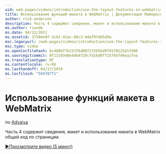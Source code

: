 ```yaml
---
uid: web-pages/videos/introduction/use-the-layout-features-in-webmatrix
title: Использование функций макета в WebMatrix | Документация Майкрософт
author: rick-anderson
description: Часть 4 содержит сведения, макет и использование макета в WebMatrix общий код по страницам.
ms.author: riande
ms.date: 04/12/2011
ms.assetid: 37504e9f-3c62-41ac-88c3-9daf9fdd5d9a
msc.legacyurl: /web-pages/videos/introduction/use-the-layout-features-in-webmatrix
msc.type: video
ms.openlocfilehash: bc4886f7b233f6d00f27265bd9f6570125d1fd86
ms.sourcegitcommit: 0f1119340e4464720cfd16d0ff15764746ea1fea
ms.translationtype: MT
ms.contentlocale: ru-RU
ms.lasthandoff: 04/17/2019
ms.locfileid: "59378771"
---
```

# <a name="use-the-layout-features-in-webmatrix"></a>Использование функций макета в WebMatrix

по [Advaiya](https://twitter.com/Advaiyasolns)

Часть 4 содержит сведения, макет и использование макета в WebMatrix общий код по страницам.

[&#9654;Просмотрите видео (5 минут)](https://channel9.msdn.com/Blogs/ASP-NET-Site-Videos/use-the-layout-features-in-webmatrix)
